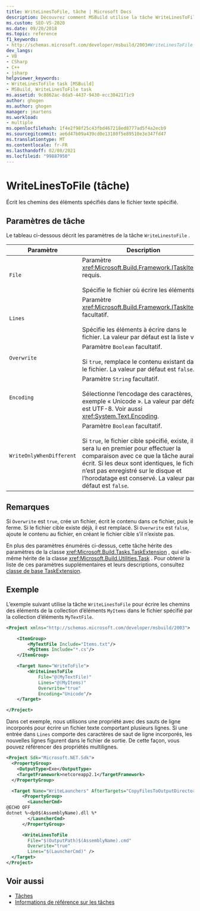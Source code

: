 ```yaml
---
title: WriteLinesToFile, tâche | Microsoft Docs
description: Découvrez comment MSBuild utilise la tâche WriteLinesToFile pour écrire les chemins d’accès des éléments spécifiés dans le fichier texte spécifié.
ms.custom: SEO-VS-2020
ms.date: 09/20/2018
ms.topic: reference
f1_keywords:
- http://schemas.microsoft.com/developer/msbuild/2003#WriteLinesToFile
dev_langs:
- VB
- CSharp
- C++
- jsharp
helpviewer_keywords:
- WriteLinesToFile task [MSBuild]
- MSBuild, WriteLinesToFile task
ms.assetid: 9c8862ac-8da5-4437-9430-ecc30421f1c9
author: ghogen
ms.author: ghogen
manager: jmartens
ms.workload:
- multiple
ms.openlocfilehash: 1f4e2f98f25c43fbd467218ed8777ad5f4a2ecb9
ms.sourcegitcommit: ae6d47b09a439cd0e13180f5e89510e3e347fd47
ms.translationtype: MT
ms.contentlocale: fr-FR
ms.lasthandoff: 02/08/2021
ms.locfileid: "99887950"
---
```

# <a name="writelinestofile-task"></a>WriteLinesToFile (tâche)

Écrit les chemins des éléments spécifiés dans le fichier texte spécifié.

## <a name="task-parameters"></a>Paramètres de tâche

 Le tableau ci-dessous décrit les paramètres de la tâche `WriteLinestoFile` .

|Paramètre|Description|
|---------------|-----------------|
|`File`|Paramètre <xref:Microsoft.Build.Framework.ITaskItem> requis.<br /><br /> Spécifie le fichier où écrire les éléments.|
|`Lines`|Paramètre <xref:Microsoft.Build.Framework.ITaskItem>`[]` facultatif.<br /><br /> Spécifie les éléments à écrire dans le fichier. La valeur par défaut est la liste vide.|
|`Overwrite`|Paramètre `Boolean` facultatif.<br /><br /> Si `true`, remplace le contenu existant dans le fichier. La valeur par défaut est `false`.|
|`Encoding`|Paramètre `String` facultatif.<br /><br /> Sélectionne l’encodage des caractères, par exemple « Unicode ». La valeur par défaut est UTF-8.  Voir aussi <xref:System.Text.Encoding>.|
|`WriteOnlyWhenDifferent`|Paramètre `Boolean` facultatif.<br /><br /> Si `true`, le fichier cible spécifié, existe, il sera lu en premier pour effectuer la comparaison avec ce que la tâche aurait écrit. Si les deux sont identiques, le fichier n’est pas enregistré sur le disque et l’horodatage est conservé. La valeur par défaut est `false`.|

## <a name="remarks"></a>Remarques

 Si `Overwrite` est `true`, crée un fichier, écrit le contenu dans ce fichier, puis le ferme. Si le fichier cible existe déjà, il est remplacé. Si `Overwrite` est `false`, ajoute le contenu au fichier, en créant le fichier cible s’il n’existe pas.

 En plus des paramètres énumérés ci-dessus, cette tâche hérite des paramètres de la classe <xref:Microsoft.Build.Tasks.TaskExtension> , qui elle-même hérite de la classe <xref:Microsoft.Build.Utilities.Task> . Pour obtenir la liste de ces paramètres supplémentaires et leurs descriptions, consultez [classe de base TaskExtension](../msbuild/taskextension-base-class.md).

## <a name="example"></a>Exemple

 L’exemple suivant utilise la tâche `WriteLinesToFile` pour écrire les chemins des éléments de la collection d’éléments `MyItems` dans le fichier spécifié par la collection d’éléments `MyTextFile`.

```xml
<Project xmlns="http://schemas.microsoft.com/developer/msbuild/2003">

    <ItemGroup>
        <MyTextFile Include="Items.txt"/>
        <MyItems Include="*.cs"/>
    </ItemGroup>

    <Target Name="WriteToFile">
        <WriteLinesToFile
            File="@(MyTextFile)"
            Lines="@(MyItems)"
            Overwrite="true"
            Encoding="Unicode"/>
    </Target>

</Project>
```

Dans cet exemple, nous utilisons une propriété avec des sauts de ligne incorporés pour écrire un fichier texte comportant plusieurs lignes. Si une entrée dans `Lines` comporte des caractères de saut de ligne incorporés, les nouvelles lignes figurent dans le fichier de sortie. De cette façon, vous pouvez référencer des propriétés multilignes.

```xml
<Project Sdk="Microsoft.NET.Sdk">
  <PropertyGroup>
    <OutputType>Exe</OutputType>
    <TargetFramework>netcoreapp2.1</TargetFramework>
  </PropertyGroup>

  <Target Name="WriteLaunchers" AfterTargets="CopyFilesToOutputDirectory">
      <PropertyGroup>
        <LauncherCmd>
@ECHO OFF
dotnet %~dp0$(AssemblyName).dll %*
        </LauncherCmd>
      </PropertyGroup>

      <WriteLinesToFile
        File="$(OutputPath)$(AssemblyName).cmd"
        Overwrite="true"
        Lines="$(LauncherCmd)" />
  </Target>
</Project>
```

## <a name="see-also"></a>Voir aussi

- [Tâches](../msbuild/msbuild-tasks.md)
- [Informations de référence sur les tâches](../msbuild/msbuild-task-reference.md)
